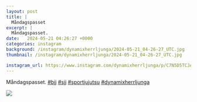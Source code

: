 ```yaml
---
layout: post
title: |
  Måndagspasset
excerpt: |
  Måndagspasset.    
date:   2024-05-21 04:26:27 +0000
categories: instagram
background: /instagram/dynamixherrljunga/2024-05-21_04-26-27_UTC.jpg
thumbnail: /instagram/dynamixherrljunga/2024-05-21_04-26-27_UTC.jpg

instagram_url: https://www.instagram.com/dynamixherrljunga/p/C7N5D5TCJAN
---
```

Måndagspasset. [#bjj](https://www.instagram.com/explore/tags/bjj/) [#sjj](https://www.instagram.com/explore/tags/sjj/) [#sportjujutsu](https://www.instagram.com/explore/tags/sportjujutsu/) [#dynamixherrljunga](https://www.instagram.com/explore/tags/dynamixherrljunga/)



<img src='/www-dynamix-herrljunga/instagram/dynamixherrljunga/2024-05-21_04-26-27_UTC.jpg' class='img-fluid' />
